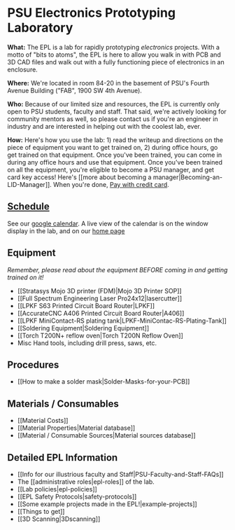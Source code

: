 # PSU Electronics Prototyping Laboratory

**What:** The EPL is a lab for rapidly prototyping *electronics* projects. With a motto of "bits to atoms", the EPL is here to allow you walk in with PCB and 3D CAD files and walk out with a fully functioning piece of electronics in an enclosure.

**Where:** We're located in room 84-20 in the basement of PSU's Fourth Avenue Building ("FAB", 1900 SW 4th Avenue).

**Who:** Because of our limited size and resources, the EPL is currently only open to PSU students, faculty and staff. That said, we're actively looking for community mentors as well, so please contact us if you're an engineer in industry and are interested in helping out with the coolest lab, ever.

**How:** Here's how you use the lab: 1) read the writeup and directions on the piece of equipment you want to get trained on, 2) during office hours, go get trained on that equipment. Once you've been trained, you can come in during any office hours and use that equipment. Once you've been trained on all the equipment, you're eligible to become a PSU manager, and get card key access! Here's [[more about becoming a manager|Becoming-an-LID-Manager]]. When you're done, [Pay with credit card](https://github.com/psu-epl/psu-epl.github.com/wiki/Checkout).

## [Schedule](https://www.google.com/calendar/embed?src=epl.pdx%40gmail.com&ctz=America/Los_Angeles)

See our [google calendar](https://www.google.com/calendar/embed?src=epl.pdx%40gmail.com&ctz=America/Los_Angeles). A live view of the calendar is on the window display in the lab, and on our [home page](http://psu-epl.github.io/)
## Equipment

*Remember, please read about the equipment BEFORE coming in and getting trained on it!*

- [[Stratasys Mojo 3D printer (FDM)|Mojo 3D Printer SOP]]
- [[Full Spectrum Engineering Laser Pro24x12|lasercutter]]
- [[LPKF S63 Printed Circuit Board Router|LPKF]]
- [[AccurateCNC A406 Printed Circuit Board Router|A406]]
- [[LPKF MiniContact-RS plating tank|LPKF-MiniContac-RS-Plating-Tank]]
- [[Soldering Equipment|Soldering Equipment]]
- [[Torch T200N+ reflow oven|Torch T200N Reflow Oven]]
- Misc Hand tools, including drill press, saws, etc.

## Procedures

- [[How to make a solder mask|Solder-Masks-for-your-PCB]]

## Materials / Consumables

- [[Material Costs]]
- [[Material Properties|Material database]]
- [[Material / Consumable Sources|Material sources database]]


## Detailed EPL Information

- [[Info for our illustrious faculty and Staff|PSU-Faculty-and-Staff-FAQs]]
- The [[administrative roles|epl-roles]] of the lab.
- [[Lab policies|epl-policies]]
- [[EPL Safety Protocols|safety-protocols]]
- [[Some example projects made in the EPL!|example-projects]]
- [[Things to get]]
- [[3D Scanning|3Dscanning]]
